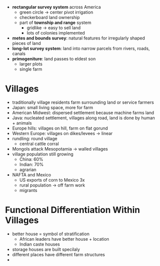 - **rectangular survey system** across America
	- green circle -> center pivot irrigation
	- checkerboard land ownership
	- part of **township and range** system
		- gridlike -> easy to sell land
		- lots of colonies implemented
- **metes and bounds survey**: natural features for irregularly shaped pieces of land
- **long-lot survey system**: land into narrow parcels from rivers, roads, canals
- **primogeniture**: land passes to eldest son
	- larger plots
	- single farm

# Villages

- traditionally village residents farm surrounding land or service farmers
- Japan: small living space, more for farm
- American Midwest: dispersed settlement because machine farms land
- Java: nucleated settlement, villages along road, land is done by human + animals
- Europe hills: villages on hill, farm on flat gorund
- Western Europe: villages on dikes/levees -> linear
- rundling: round village
	- central cattle corral
- Mongols attack Mesopotamia -> walled villages
- village population still growing
	- China: 60%
	- Indian: 70%
	- agrarian
- NAFTA and Mexico
	- US exports of corn to Mexico 3x
	- rural population -> off farm work
	- migrants

# Functional Differentiation Within Villages

- better house = symbol of stratification
	- African leaders have better house + location
	- Indian caste houses
- storage houses are built specilaly
- different places have different farm structures
- 